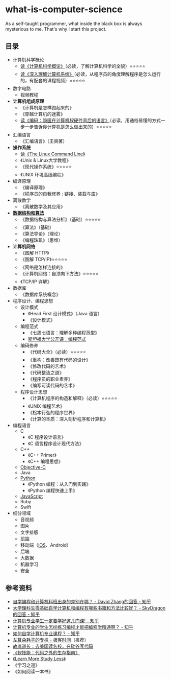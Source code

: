 # what-is-computer-science
As a self-taught programmer, what inside the black box is always mysterious to me. That's why I start this project. 

## 目录
- 计算机科学概论
  - [读《计算机科学概论》](https://github.com/ShannonChenCHN/what-is-computer-science/blob/master/posts/%E8%AF%BB%E3%80%8A%E8%AE%A1%E7%AE%97%E6%9C%BA%E7%A7%91%E5%AD%A6%E6%A6%82%E8%AE%BA%E3%80%8B.md)（必读，了解计算机科学的全貌）⭐️⭐️⭐️⭐️⭐️
  - [读《深入理解计算机系统》](https://github.com/ShannonChenCHN/what-is-computer-science/blob/master/posts/%E8%AF%BB%E3%80%8A%E6%B7%B1%E5%85%A5%E7%90%86%E8%A7%A3%E8%AE%A1%E7%AE%97%E6%9C%BA%E7%B3%BB%E7%BB%9F%E3%80%8B_01.md)（必读，从程序员的角度理解程序是怎么运行的，有配套的课程视频）⭐️⭐️⭐️⭐️⭐️
- 数字电路
  - 视频教程
- **计算机组成原理**
  - 《计算机是怎样跑起来的》
  - 《穿越计算机的迷雾》
  - [读《编码：隐匿在计算机软硬件背后的语言》](https://github.com/ShannonChenCHN/what-is-computer-science/blob/master/posts/%E8%AF%BB%E3%80%8A%E7%BC%96%E7%A0%81%EF%BC%9A%E9%9A%90%E5%8C%BF%E5%9C%A8%E8%AE%A1%E7%AE%97%E6%9C%BA%E8%BD%AF%E7%A1%AC%E4%BB%B6%E8%83%8C%E5%90%8E%E7%9A%84%E8%AF%AD%E8%A8%80%E3%80%8B.md)（必读，用通俗易懂的方式一步一步告诉你计算机是怎么做出来的）⭐️⭐️⭐️⭐️⭐️
- 汇编语言
  - 《汇编语言》（王爽著）
- **操作系统**
  - [读《The Linux Command Line》](https://github.com/ShannonChenCHN/what-is-computer-science/issues/3)
  - 《Unix & Linux大学教程》
  - 《现代操作系统》⭐️⭐️⭐️⭐️⭐️
  - 《UNIX 环境高级编程》
- 编译原理
  - 《编译原理》
  - 《程序员的自我修养 : 链接、装载与库》
- 离散数学
  - 《离散数学及其应用》
- **[数据结构和算法](https://github.com/ShannonChenCHN/algorithm-and-data-structure)**
  - 《数据结构与算法分析》（基础）⭐️⭐️⭐️⭐️⭐️
  - 《算法》（基础）
  - 《算法导论》（理论）
  - 《编程珠玑》（思维）
- **计算机网络**
  - 《图解 HTTP》
  - 《图解 TCP/IP》⭐️⭐️⭐️⭐️⭐️
  - 《网络是怎样连接的》
  - 《计算机网络：自顶向下方法》⭐️⭐️⭐️⭐️⭐️
  - 《TCP/IP 详解》
- 数据库
  - 《数据库系统概念》
- 程序设计、编程思想
  - 设计模式
    - 《Head First 设计模式》（Java 语言）
    - 《设计模式》
  - 编程范式
    - 《七周七语言：理解多种编程范型》
    - [斯坦福大学公开课：编程范式](http://open.163.com/special/opencourse/paradigms.html)
  - 编码修养
    - 《代码大全》（必读）⭐️⭐️⭐️⭐️⭐️
    - 《重构：改善既有代码的设计》
    - 《修改代码的艺术》
    - 《代码整洁之道》
    - 《程序员的职业素养》
    - 《编写可读代码的艺术》
  - 程序设计思想
    - 《计算机程序的构造和解释》（必读）⭐️⭐️⭐️⭐️⭐️
    - 《UNIX 编程艺术》
    - 《松本行弘的程序世界》
    - 《计算的本质：深入剖析程序和计算机》
- 编程语言
  - C
    - 《C 程序设计语言》
    - 《C 语言程序设计现代方法》
  - C++
    - 《C++ Primer》
    - 《C++ 编程思想》
  - [Objective-C](https://github.com/ShannonChenCHN/iOSLevelingUp/issues/39)
  - Java
  - [Python](https://github.com/ShannonChenCHN/APythonTour)
    - 《Python 编程：从入门到实践》
    - 《Python 编程快速上手》
  - [JavaScript](https://github.com/ShannonChenCHN/AFrontEndWebDevTour/blob/master/learning-notes/JavaScript-learning-notes.md)
  - Ruby
  - Swift
- 细分领域
  - 音视频
  - 图片
  - 文字排版
  - [前端](https://github.com/ShannonChenCHN/AFrontEndWebDevTour)
  - 移动端（[iOS](https://github.com/ShannonChenCHN/iOSLevelingUp)、Android）
  - 后端
  - 大数据
  - 机器学习
  - 安全
  
  
## 参考资料
- [自学编程和计算机科班出身的差别在哪？ - David Zhang的回答 - 知乎](https://www.zhihu.com/question/67948916/answer/259965694)
- [大学理科生零基础自学计算机和编程有哪些书籍和方法比较好？ - SkyDragon的回答 - 知乎](https://www.zhihu.com/question/39512272/answer/81785112])
- [计算机专业学生一定要学好这几门课! - 知乎](https://zhuanlan.zhihu.com/p/36036331)
- [计算机专业的学生怎样练习编程才能把编程学精通啊？ - 知乎](https://www.zhihu.com/question/263445600)
- [如何自学计算机专业课程？ - 知乎](https://zhuanlan.zhihu.com/p/26804195)
- [左耳朵耗子的专栏 - 极客时间](https://time.geekbang.org/column/intro/48?code=VznxDnLQDX-vI3YOLFe1sRcB9fN-BYi8QhSJmMATsys%3D)（推荐）
- [故胤道长：去美国读名校，在硅谷写代码](http://m.quzhiboapp.com/?#!/intro/108?liveId=295%20%EF%BD%9E)
- [《软技能：代码之外的生存指南》](https://book.douban.com/subject/26835090/)
- [《Learn More Study Less》](https://book.douban.com/subject/11603298/)
- 《学习之道》
- 《如何阅读一本书》
